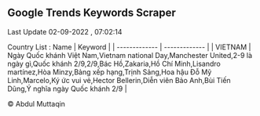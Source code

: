 

## Google Trends Keywords Scraper 
 
Last Update 02-09-2022 , 07:02:14

Country List :
 Name  | Keyword |
| ------------- | ------------- |
| VIETNAM | Ngày Quốc khánh Việt Nam,Vietnam national Day,Manchester United,2-9 là ngày gì,Quốc khánh 2/9,2/9,Bác Hồ,Zakaria,Hồ Chí Minh,Lisandro martínez,Hòa Minzy,Bảng xếp hạng,Trịnh Sảng,Hoa hậu Đỗ Mỹ Linh,Marcelo,Ký ức vui vẻ,Hector Bellerin,Diễn viên Bảo Anh,Bùi Tiến Dũng,Ý nghĩa ngày Quốc khánh 2/9 |



© Abdul Muttaqin 
